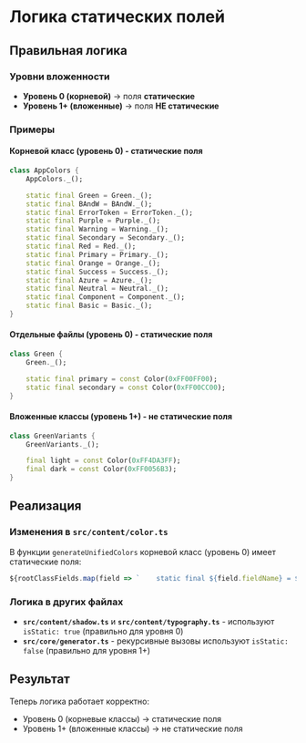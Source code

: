 # Логика статических полей

## Правильная логика

### Уровни вложенности
- **Уровень 0 (корневой)** → поля **статические**
- **Уровень 1+ (вложенные)** → поля **НЕ статические**

### Примеры

#### Корневой класс (уровень 0) - статические поля
```dart
class AppColors {
    AppColors._();

    static final Green = Green._();
    static final BAndW = BAndW._();
    static final ErrorToken = ErrorToken._();
    static final Purple = Purple._();
    static final Warning = Warning._();
    static final Secondary = Secondary._();
    static final Red = Red._();
    static final Primary = Primary._();
    static final Orange = Orange._();
    static final Success = Success._();
    static final Azure = Azure._();
    static final Neutral = Neutral._();
    static final Component = Component._();
    static final Basic = Basic._();
}
```

#### Отдельные файлы (уровень 0) - статические поля
```dart
class Green {
    Green._();

    static final primary = const Color(0xFF00FF00);
    static final secondary = const Color(0xFF00CC00);
}
```

#### Вложенные классы (уровень 1+) - не статические поля
```dart
class GreenVariants {
    GreenVariants._();

    final light = const Color(0xFF4DA3FF);
    final dark = const Color(0xFF0056B3);
}
```

## Реализация

### Изменения в `src/content/color.ts`
В функции `generateUnifiedColors` корневой класс (уровень 0) имеет статические поля:

```typescript
${rootClassFields.map(field => `    static final ${field.fieldName} = ${field.className}._();`).join('\n')}
```

### Логика в других файлах
- **`src/content/shadow.ts`** и **`src/content/typography.ts`** - используют `isStatic: true` (правильно для уровня 0)
- **`src/core/generator.ts`** - рекурсивные вызовы используют `isStatic: false` (правильно для уровня 1+)

## Результат
Теперь логика работает корректно:
- Уровень 0 (корневые классы) → статические поля
- Уровень 1+ (вложенные классы) → не статические поля
